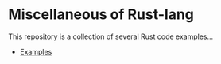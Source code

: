 # Miscellaneous of Rust-lang

This repository is a collection of several Rust code examples...

- [Examples](https://github.com/fabioschorn/rust-basic-various/tree/main/examples-rust/src)